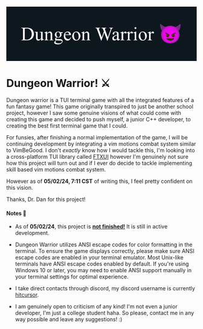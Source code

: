 ![Dungeon Warrior Banner](./assets/endYearProjectBanner.png)

# Dungeon Warrior! ⚔️ 

Dungeon warrior is a TUI terminal game with all the integrated features of a fun fantasy game! This game originally
transpired to just be another school project, however I saw some genuine visions of what could come with creating
this game and decided to push myself, a junior C++ developer, to creating the best first terminal game that I could.

For funsies, after finishing a normal implementation of the game, I will be continuing development by integrating a
vim motions combat system similar to VimBeGood. I don't _exactly_ know how I would tackle this, I'm looking into a cross-platform
TUI library called [FTXUI](https://github.com/ArthurSonzogni/FTXUI#documentation) however I'm genuinely not sure how this project will
turn out and if I ever do decide to tackle implementing skill based vim motions combat system.

However as of **05/02/24, 7:11 CST** of writing this, I feel pretty confident on this vision.

Thanks, Dr. Dan for this project!


#### Notes :rocket:

- As of **05/02/24**, this project is <ins>**not finished!**</ins> It is still in active development.

- Dungeon Warrior utilizes ANSI escape codes for color formatting in the terminal. To ensure the game displays correctly,
please make sure ANSI escape codes are enabled in your terminal emulator. Most Unix-like terminals have ANSI escape codes enabled by default.
If you're using Windows 10 or later, you may need to enable ANSI support manually in your terminal settings for optimal experience.

- I take direct contacts through discord, my discord username is currently <ins>hitcursor</ins>.

- I am genuinely open to criticism of any kind! I'm not even a junior developer, I'm just a college student haha. So please, contact me
in any way possible and leave any suggestions! :)


